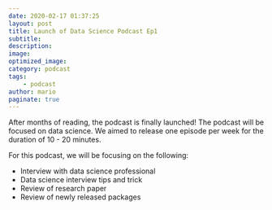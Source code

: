 ```yaml
---
date: 2020-02-17 01:37:25
layout: post
title: Launch of Data Science Podcast Ep1
subtitle:
description:
image:
optimized_image:
category: podcast
tags:
    - podcast
author: mario
paginate: true
---
```

After months of reading, the podcast is finally launched! The podcast will be focused on data science. We aimed to release one episode per week for the duration of 10 - 20 minutes.

For this podcast, we will be focusing on the following:
* Interview with data science professional
* Data science interview tips and trick
* Review of research paper
* Review of newly released packages


